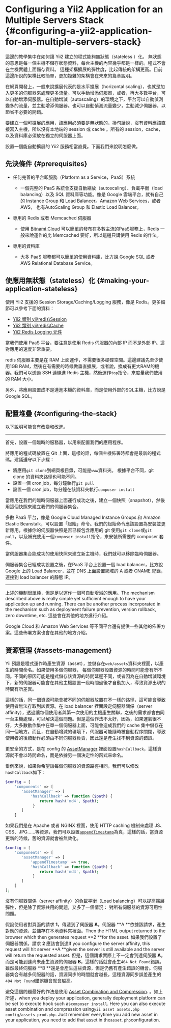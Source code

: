 # Configuring a Yii2 Application for an Multiple Servers Stack {#configuring-a-yii2-application-for-an-multiple-servers-stack}

這邊的教學集中在如何讓  Yii2 建立的程式能夠無狀態（stateless ）化。 無狀態的意思是每一個主機不儲存狀態資料，每台主機的內容幾乎都是一樣的。程式不會在主機實體上面儲存資料。 這種架構擴展的彈性度，比起傳統的架構更高。目前這邊所說的架構比較簡單，更加複雜的架構會在未來的篇章說明。

在網頁開發上，一般來說擴展代表的是水平擴展（horizontal scaling），也就是加入更多的伺服器來處理更多流量。可以手動增添伺服器，或者，再大多數平台，可以自動增添伺服器。在自動增減（autoscaling）的環境之下，平台可以自動偵測變多的流量，並主動增添伺服器。也可以自動偵測流量變少，主動減少伺服器，以節省不必要的開銷。

要建立一個可擴展的應用，該應用必須要是無狀態的，換句話說，沒有資料應該直接寫入主機，所以沒有本地端的 session 或 cache 。所有的 session，cache，以及資料庫必須放在獨立的伺服器上面。

設置一個能自動擴展的 Yii2 服務相當直覺。下面我們來說明怎麼做。

## 先決條件 {#prerequisites}

* 任何完善的平台即服務（Platform as a Service，PaaS）系統

  * 一個完整的 PaaS 系統會支援自動縮放（autoscaling）、負載平衡（load balancing）以及 SQL 資料庫等功能。像是 Google 雲端平台，就有自己的 Instance Group 和 Load Balancer。Amazon Web Services，或者 AWS， 也有AutoScaling Group 和 Elastic Load Balancer。

* 專用的 Redis 或者 Memcached 伺服器

  * 使用 [Bitnami Cloud](https://bitnami.com/cloud) 可以簡單的發布在多數主流的PaaS服務上，Redis 一般來說運作的比 Memcached 要好，所以這邊只講使用 Redis 的作法。

* 專用的資料庫

  * 大多 PaaS 服務都可以簡單的使用資料庫，比方說 Google SQL 或者 AWS Relational Database Service。

## 使應用無狀態（stateless）化 {#making-your-application-stateless}

使用 Yii2 支援的 Session Storage/Caching/Logging 服務，像是 Redis。更多細節可以參考下面的資料：

* [Yii2 類別 yii\redis\Session](http://www.yiiframework.com/doc-2.0/yii-redis-session.html)
* [Yii2 類別 yii\redis\Cache](http://www.yiiframework.com/doc-2.0/yii-redis-cache.html)
* [Yii2 Redis Logging 元件](https://github.com/JackyChan/yii2-redis-log)

當我們使用 PaaS 平台，要注意是使用 Redis 伺服器的內部 IP 而不是外部 IP。這對應用的速度非常重要。

redis 伺服器主要是在 RAM 上面運作，不需要很多硬碟空間。這邊建議先至少使用1GB RAM，然後在有需要的時候做垂直擴展，或者說，換成有更大RAM的機器。我們可以透過 SSH 連線進 Redis 主機，然後運作`top`指令，來度量我們使用的 RAM 大小。

另外，將應用設置成不是連進本機的資料庫，而是使用外部的SQL主機，比方說是Google SQL。

## 配置堆疊 {#configuring-the-stack}

以下說明可能會有改變和改進。

---

首先，設置一個臨時的服務器，以用來配置我們的應用程序。

將應用的程式碼放置在 Git 上面，這樣的話，每個主機佈署時都會是最新的程式碼。建議遵守以下步驟：

* 將應用`git clone`到網頁根目錄，可能是`www`資料夾。 根據平台不同，git clone 的資料夾路徑也可能不同。
* 設置一個 cron job，每分鐘執行`git pull`
* 設置一個 cron job，每分鐘在該資料夾執行`composer install`

當應用在我們的臨時伺服器上面運行成功之後，建立一個快照（snapshot），然後用這個快照來建立我們的伺服器集合。

多數 PaaS 平台，像是 Google Cloud Managed Instance Groups 和 Amazon Elastic Beanstalk，可以設置「起始」命令。我們的起始命令應該設置為安裝並更新應用，根據你的伺服器快照是否已經包含應用的 git 使用`git clone`或`git pull`，以及補充使用一個`composer install`指令，來安裝所需要的 composer 套件。

當伺服器集合能成功的使用快照來建立新主機時，我們就可以移除臨時伺服器。

伺服器集合已經成功設置之後，在PaaS 平台上設置一個 load balancer，比方說 Google 上的 Load Balancer，並在 DNS 上面設置網域的 A 或者 CNAME 紀錄，連接到 load balancer 的靜態 IP。

---

上述的機制很單純，但是足以運作一個可自動增減的應用。The mechanism described above is really simple yet sufficient enough to have your application up and running. There can be another process incorporated in the mechanism such as deployment failure prevention, version rollback, zero downtime, etc. 這些會在其他的地方進行介紹。

Google Cloud 和 Amazon Web Services 等不同平台還有提供一些其他的佈署方案。這些佈署方案也會在其他的地方介紹。

## 資源管理 {#assets-management}

Yii 預設是程式運作時產生資源（asset），並儲存在`web/assets`資料夾裡面，以產生的時間命名。如果使用多個伺服器， 每個伺服器設置資源的時間可能會有所不同。不同的原因可能是程式儲存該資源的時間延遲不同，或者因為在自動增減環境下，新的伺服器可能會在其他主機設置一段時間過後才自動加入，導致資源出現的時間有所差異。

這樣的話，同一個資源可能會被不同的伺服器放置在不一樣的路徑，這可能會導致使用者無法存取到該資源。在 load balancer 裡面設定伺服器關係（server affinity），透過讓每個使用者與第一次使用的主機產生關聯，之後的需求都會由同一台主機處理，可以解決這個問題。但是這個作法不太好，因為，如果運氣很不好，大多數動作集中在單一個伺服器上面，可能會造成我們的 cache 集中儲存在同一個地方。而且，在自動增減的環境下，伺服器可能隨時被自動程序關閉，導致使用者的後續動作必須由不同伺服器負責，因此還是產生找不到資源的錯誤。

更安全的方式，是在 config 的 [AssetManager](http://www.yiiframework.com/doc-2.0/yii-web-assetmanager.html#%24hashCallback-detail) 裡面設置`hashCallback`，這樣資源就不會以時間命名，而是依據另一個決定性的函式來命名。

舉例來說，如果你希望讓每個伺服器的資源路徑相同，我們可以修改 `hashCallback`如下：

```php
$config = [
    'components' => [
       'assetManager' => [
           'hashCallback' => function ($path) {
               return hash('md4', $path);
            }    
       ]
    ]
```

如果我們是在 Apache 或者 NGINX 裡面，使用 HTTP caching 機制來處理 JS、CSS、JPG……等資源，我們可以設置[`appendTimestamp`](http://www.yiiframework.com/doc-2.0/yii-web-assetmanager.html#%24appendTimestamp-detail)為真，這樣的話，當資源更新的時候，舊的資源就會被無效化。

```php
$config = [
    'components' => [
       'assetManager' => [
           'appendTimestamp' => true,
           'hashCallback' => function ($path) {
               return hash('md4', $path);
            }    
       ]
    ]
];
```

沒有伺服器關係（server affinity）的負載平衡（Load balancing）可以提高擴展彈性，但是除了資源共用的問題，又多了一個情況： 對所有伺服器的資源可用性問題。

假設使用者對頁面的請求 **1**，傳遞到了伺服器 **A**。伺服器 **A **依據該請求，產生對應的資源，並儲存在本地資料夾裡面。Then the HTML output returned to the browser which then generates request **2 **for the asset. 如果我們設置了伺服器關係，請求 **2** 應該會到達If you configure the server affinity, this request will hit server **A **given the server is still available and the server will return the requested asset. 但是，這個請求實際上不一定會到達伺服器 **A**。而是可能到達尚未產生資源的伺服器 **B**，這樣的話就會產生`404 Not Found`錯誤。雖然最終伺服器 **B **還是會產生這些資源，但是仍舊有產生錯誤的機會。伺服器集合有越多伺服器的話，資源同步的時間就會越長，這種資源同步誤差產生的`404 Not Found`錯誤機會就會越高。

避免這個問題最好的作法是使用 [Asset Combination and Compression](http://www.yiiframework.com/doc-2.0/guide-structure-assets.html#combining-compressing-assets). 。如上所述，when you deploy your application, generally deployment platform can be set to execute hook such as`composer install`. Here you can also execute asset combination and compression using`yii asset assets.php config/assets-prod.php`. Just remember everytime you add new asset in your application, you need to add that asset in the`asset.php`configuration.

